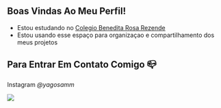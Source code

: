 ## Boas Vindas Ao Meu Perfil!

- Estou estudando no [Colegio Benedita Rosa Rezende](https://www.facebook.com/BeneZLoficial/?locale=pt_BR)
- Estou usando esse espaço para organizaçao e compartilhamento dos meus projetos



## Para Entrar Em Contato Comigo 📪
Instagram *@yagosamm*

![](https://media.tenor.com/i_JW-On-u8sAAAAC/helluva-stolas.gif)
